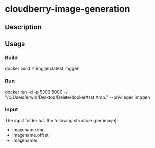 # cloudberry-image-generation

## Description

## Usage

### Build
docker build -t imggen:latest imggen

### Run
docker run -d -p 5000:5000 -v "/c/Users/erwin/Desktop/Delete/docker/test:/tmp/" --privileged imggen

### Input
The input folder has the following structure (per image):
* imagename.img
* imagename.offset
* imagename/

